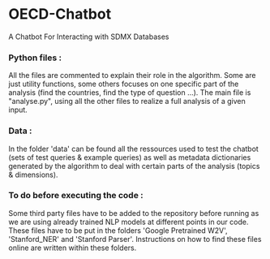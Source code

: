 # OECD-Chatbot
A Chatbot For Interacting with SDMX Databases

### Python files :

All the files are commented to explain their role in the algorithm. Some are just utility functions, some others focuses on one specific part of the analysis (find the countries, find the type of question ...). The main file is "analyse.py", using all the other files to realize a full analysis of a given input.

### Data :

In the folder 'data' can be found all the ressources used to test the chatbot (sets of test queries & example queries) as well as metadata dictionaries generated by the algorithm to deal with certain parts of the analysis (topics & dimensions).

### To do before executing the code :

Some third party files have to be added to the repository before running as we are using already trained NLP models at different points in our code. These files have to be put in the folders 'Google Pretrained W2V', 'Stanford_NER' and 'Stanford Parser'. Instructions on how to find these files online are written within these folders.
